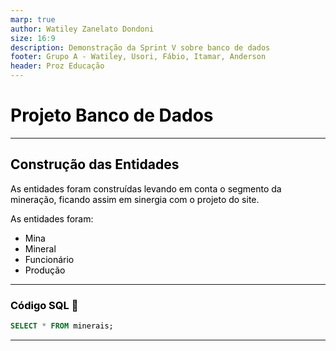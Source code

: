 ```yaml
---
marp: true
author: Watiley Zanelato Dondoni
size: 16:9
description: Demonstração da Sprint V sobre banco de dados
footer: Grupo A - Watiley, Usori, Fábio, Itamar, Anderson
header: Proz Educação
---
```

<style>
    * {
     color: black;

     
     }
    
    footer {
        color:white;
            }
    header {
        color:white
    }
</style>

# Projeto Banco de Dados
<!-- _backgroundImage: linear-gradient(90deg, rgba(3,36,0,1) 0%, rgba(53,121,9,1) 35%, rgba(0,212,255,0) 100%); -->

<!-- _color: white-->

---

## Construção das Entidades
<!-- _backgroundImage: linear-gradient(90deg, rgba(3,36,0,1) 0%, rgba(53,121,9,1) 35%, rgba(0,212,255,0) 100%); -->
<!-- _color: white-->
As entidades foram construídas levando em conta o segmento da mineração, ficando assim em sinergia com o projeto do site.

As entidades foram:

* Mina
* Mineral
* Funcionário
* Produção

---

### Código SQL :rocket:

```SQL
SELECT * FROM minerais;

```

---

